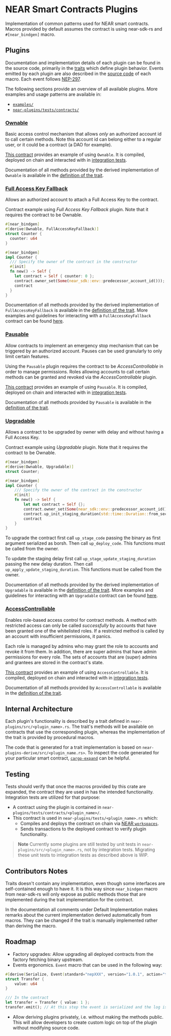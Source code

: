 # NEAR Smart Contracts Plugins

Implementation of common patterns used for NEAR smart contracts. Macros provided by default assumes the contract is
using near-sdk-rs and `#[near_bindgen]` macro.

## Plugins

Documentation and implementation details of each plugin can be found in the source code, primarily in the [traits](/near-plugins/src/) which define plugin behavior. Events emitted by each plugin
are also described in the [source code](/near-plugins-derive/src/) of each macro. Each event follows [NEP-297](https://nomicon.io/Standards/EventsFormat).

The following sections provide an overview of all available plugins. More examples and usage patterns are available in:

- [`examples/`](/examples/)
- [`near-plugins/tests/contracts/`](/near-plugins/tests/contracts/)

### [Ownable](/near-plugins/src/ownable.rs)

Basic access control mechanism that allows _only_ an authorized account id to call certain methods. Note this account id can belong either to a regular user, or it could be a contract (a DAO for example).

[This contract](/near-plugins/tests/contracts/ownable/src/lib.rs) provides an example of using `Ownable`. It is compiled, deployed on chain and interacted with in [integration tests](/near-plugins/tests/ownable.rs).

Documentation of all methods provided by the derived implementation of `Ownable` is available in the [definition of the trait](/near-plugins/src/ownable.rs).

### [Full Access Key Fallback](/near-plugins/src/full_access_key_fallback.rs)

Allows an authorized account to attach a Full Access Key to the contract.

Contract example using _Full Access Key Fallback_ plugin. Note that it requires the contract to be Ownable.

```rust
#[near_bindgen]
#[derive(Ownable, FullAccessKeyFallback)]
struct Counter {
  counter: u64
}

#[near_bindgen]
impl Counter {
  /// Specify the owner of the contract in the constructor
  #[init]
  fn new() -> Self {
    let contract = Self { counter: 0 };
    contract.owner_set(Some(near_sdk::env::predecessor_account_id()));
    contract
  }
}
```

Documentation of all methods provided by the derived implementation of `FullAccessKeyFallback` is available in the [definition of the trait](/near-plugins/src/full_access_key_fallback.rs). More examples and guidelines for interacting with a `FullAccessKeyFallback` contract can be found [here](/examples/full-access-key-fallback-examples/README.md).

### [Pausable](/near-plugins/src/pausable.rs)

Allow contracts to implement an emergency stop mechanism that can be triggered by an authorized account. Pauses can be
used granularly to only limit certain features.

Using the `Pausable` plugin requires the contract to be _AccessControllable_ in order to manage permissions. Roles allowing accounts to call certain methods can be granted and revoked via the _AccessControllable_ plugin.

[This contract](/near-plugins/tests/contracts/pausable/src/lib.rs) provides an example of using `Pausable`. It is compiled, deployed on chain and interacted with in [integration tests](/near-plugins/tests/pausable.rs).

Documentation of all methods provided by `Pausable` is available in the [definition of the trait](/near-plugins/src/pausable.rs).

### [Upgradable](/near-plugins/src/upgradable.rs)

Allows a contract to be upgraded by owner with delay and without having a Full Access Key.

Contract example using _Upgradable_ plugin. Note that it requires the contract to be Ownable.

```rust
#[near_bindgen]
#[derive(Ownable, Upgradable)]
struct Counter;

#[near_bindgen]
impl Counter {
    /// Specify the owner of the contract in the constructor
    #[init]
    fn new() -> Self {
        let mut contract = Self {};
        contract.owner_set(Some(near_sdk::env::predecessor_account_id()));
        contract.up_init_staging_duration(std::time::Duration::from_secs(60).as_nanos().try_into().unwrap()); // 1 minute
        contract
    }
}
```

To upgrade the contract first call `up_stage_code` passing the binary as first argument serialized as borsh. Then call `up_deploy_code`.
This functions must be called from the owner.

To update the staging delay first call `up_stage_update_staging_duration` passing the new delay duration. Then call `up_apply_update_staging_duration`.
This functions must be called from the owner.

Documentation of all methods provided by the derived implementation of `Upgradable` is available in the [definition of the trait](/near-plugins/src/upgradable.rs). More examples and guidelines for interacting with an `Upgradable` contract can be found [here](/examples/upgradable-examples/README.md).

### [AccessControllable](/near-plugins/src/access_controllable.rs)

Enables role-based access control for contract methods. A method with restricted access can only be called _successfully_ by accounts that have been granted one of the whitelisted roles. If a restricted method is called by an account with insufficient permissions, it panics.

Each role is managed by admins who may grant the role to accounts and revoke it from them. In addition, there are super admins that have admin permissions for every role. The sets of accounts that are (super) admins and grantees are stored in the contract's state.

[This contract](/near-plugins/tests/contracts/access_controllable/src/lib.rs) provides an example of using `AccessControllable`. It is compiled, deployed on chain and interacted with in [integration tests](/near-plugins/tests/access_controllable.rs).

Documentation of all methods provided by `AccessControllable` is available in the [definition of the trait](/near-plugins/src/access_controllable.rs).

## Internal Architecture

Each plugin's functionality is described by a trait defined in `near-plugins/src/<plugin_name>.rs`. The trait's methods will be available on contracts that use the corresponding plugin, whereas the implementation of the trait is provided by procedural macros.

The code that is generated for a trait implementation is based on `near-plugins-derive/src/<plugin_name.rs>`. To inspect the code generated for your particular smart contract, [`cargo-expand`](https://github.com/dtolnay/cargo-expand) can be helpful.

## Testing

Tests should verify that once the macros provided by this crate are expanded, the contract they are used in has the intended functionality. Integration tests are utilized for that purpose:

- A contract using the plugin is contained in `near-plugins/tests/contracts/<plugin_name>/`.
- This contract is used in `near-plugins/tests/<plugin_name>.rs` which:
    - Compiles and deploys the contract on chain via [NEAR `workspaces`](https://docs.rs/workspaces/0.7.0/workspaces/).
    - Sends transactions to the deployed contract to verify plugin functionality.

> **Note**
> Currently some plugins are still tested by unit tests in `near-plugins/src/<plugin_name>.rs`, not by integration tests. Migrating these unit tests to integration tests as described above is WIP.

## Contributors Notes

Traits doesn't contain any implementation, even though some interfaces are self-contained enough to have it.
It is this way since `near_bindgen` macro from near-sdk-rs will only expose as public methods those that are implemented
during the trait implementation for the contract.

In the documentation all comments under Default Implementation makes remarks about the current implementation derived
automatically from macros. They can be changed if the trait is manually implemented rather than deriving the macro.

## Roadmap

- Factory upgrades: Allow upgrading all deployed contracts from the factory fetching binary upstream.
- Events ergonomics. `Event` macro that can be used in the following way:
```rust
#[derive(Serialize, Event(standard="nepXXX", version="1.0.1", action="transfer"))]
struct Transfer { 
    value: u64
}

/// In the contract
let transfer = Transfer { value: 1 };
transfer.emit(); // At this step the event is serialized and the log is emitted.
```
- Allow deriving plugins privately, i.e. without making the methods public.
    This will allow developers to create custom logic on top of the plugin without modifying source code.

